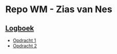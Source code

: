 # Repo WM - Zias van Nes

## [Logboek](logboek.md)

- [Opdracht 1](opdracht1/)
- [Opdracht 2](opdracht2/)
